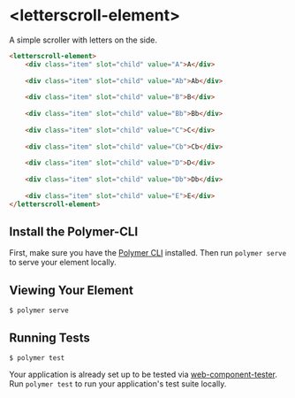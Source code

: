 # \<letterscroll-element\>

A simple scroller with letters on the side.

<!--
```
<custom-element-demo>
  <template>
    <link rel="import" href="my-element.html">
    <link rel="import" href="../other-element/other-element.html">
    <next-code-block></next-code-block>
  </template>
</custom-element-demo>
```
-->
```html
<letterscroll-element>
	<div class="item" slot="child" value="A">A</div>
  
    <div class="item" slot="child" value="Ab">Ab</div>
  
    <div class="item" slot="child" value="B">B</div>
  
    <div class="item" slot="child" value="Bb">Bb</div>
  
    <div class="item" slot="child" value="C">C</div>
  
    <div class="item" slot="child" value="Cb">Cb</div>
  
    <div class="item" slot="child" value="D">D</div>
  
    <div class="item" slot="child" value="Db">Db</div>
  
    <div class="item" slot="child" value="E">E</div>
</letterscroll-element>
```

## Install the Polymer-CLI

First, make sure you have the [Polymer CLI](https://www.npmjs.com/package/polymer-cli) installed. Then run `polymer serve` to serve your element locally.

## Viewing Your Element

```
$ polymer serve
```

## Running Tests

```
$ polymer test
```

Your application is already set up to be tested via [web-component-tester](https://github.com/Polymer/web-component-tester). Run `polymer test` to run your application's test suite locally.
